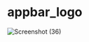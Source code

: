 # appbar_logo

![Screenshot (36)](https://user-images.githubusercontent.com/88321261/130959306-ed02035a-3d14-4ac3-a447-feff1c70c757.png)
